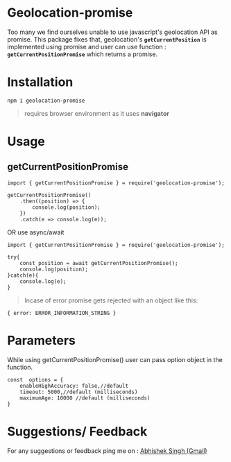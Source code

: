 
# Geolocation-promise

Too many we find ourselves unable to use javascript's geolocation API as promise. This package fixes that, geolocation's **`getCurrentPosition`** 
is implemented using promise and user can use function : **`getCurrentPositionPromise`** which returns a promise.


# Installation

    npm i geolocation-promise

> requires browser environment as it uses **navigator**

# Usage
## getCurrentPositionPromise

    import { getCurrentPositionPromise } = require('geolocation-promise');
    
    getCurrentPositionPromise()
	    .then((position) => {
		    console.log(position); 
	    })
	    .catch(e => console.log(e));
OR use async/await

    import { getCurrentPositionPromise } = require('geolocation-promise');
    
    try{
	    const position = await getCurrentPositionPromise();
	    console.log(position);
	}catch(e){
		console.log(e);
	}

> Incase of error promise gets rejected with an object like this: 

    { error: ERROR_INFORMATION_STRING }

# Parameters
While using getCurrentPositionPromise() user can pass option object in the function.

    const  options = {
	    enableHighAccuracy: false,//default
	    timeout: 5000,//default (milliseconds)
	    maximumAge: 10000 //default (milliseconds)
    }
# Suggestions/ Feedback
For any suggestions or feedback ping me on : [Abhishek Singh (Gmail)](mailto:abesingh1@gmail.com)